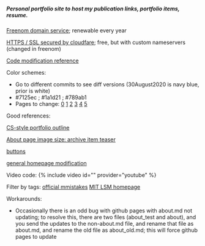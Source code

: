 ##### Personal portfolio site to host my publication links, portfolio items, resume. 

[Freenom domain service](https://my.freenom.com/clientarea.php?managedns=siddharthadatta.ml&domainid=1071305030); renewable every year

[HTTPS / SSL secured by cloudfare](https://www.freecodecamp.org/news/free-https-c051ca570324/); free, but with custom nameservers (changed in freenom)

[Code modification reference](http://archive.is/3TPas)

Color schemes:
* Go to different commits to see diff versions (30August2020 is navy blue, prior is white)
* #7125ec ; #1a1d21 ; #789ab1
* Pages to change: [0](https://github.com/dattasiddhartha-3/dattasiddhartha-3.github.io/blob/master/_sass/_variables.scss) [1](https://github.com/dattasiddhartha-3/dattasiddhartha-3.github.io/blob/master/_sass/_masthead.scss) [2](https://github.com/dattasiddhartha-3/dattasiddhartha-3.github.io/blob/master/_sass/_navigation.scss) [3](https://github.com/dattasiddhartha-3/dattasiddhartha-3.github.io/blob/master/_sass/_tables.scss) [4](https://github.com/dattasiddhartha-3/dattasiddhartha-3.github.io/blob/master/_sass/_buttons.scss) [5](https://github.com/dattasiddhartha-3/dattasiddhartha-3.github.io/blob/master/_sass/_footer.scss)

Good references:

[CS-style portfolio outline](https://github.com/mikacuy/mikacuy.github.io/blob/master/_pages/about.html)

[About page image size: archive item teaser](https://github.com/dattasiddhartha-3/dattasiddhartha-3.github.io/blob/master/_sass/_archive.scss)

[buttons](https://mmistakes.github.io/minimal-mistakes/docs/utility-classes/)

[general homepage modification](https://mmistakes.github.io/minimal-mistakes/docs/helpers/)

Video code: {% include video id="" provider="youtube" %}

Filter by tags: [official mmistakes](https://mmistakes.github.io/minimal-mistakes/tags/) [MIT LSM homepage](https://socialmachines.org/publications)

Workarounds:

* Occasionally there is an odd bug with github pages with about.md not updating; to resolve this, there are two files (about_test and about), and you send the updates to the non-about.md file, and rename that file as about.md, and rename the old file as about_old.md; this will force github pages to update
